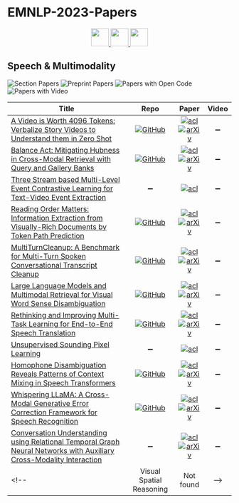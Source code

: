 # EMNLP-2023-Papers

<div align="center">
    <a href="https://github.com/DmitryRyumin/EMNLP-2023-Papers/blob/main/sections/sentiment-stylistic-analysis.md">
        <img src="https://cdn.jsdelivr.net/gh/DmitryRyumin/NewEraAI-Papers@main/images/left.svg" width="40" alt="" />
    </a>
    <a href="https://github.com/DmitryRyumin/EMNLP-2023-Papers/">
        <img src="https://cdn.jsdelivr.net/gh/DmitryRyumin/NewEraAI-Papers@main/images/home.svg" width="40" alt="" />
    </a>
    <a href="https://github.com/DmitryRyumin/EMNLP-2023-Papers/blob/main/sections/summarization.md">
        <img src="https://cdn.jsdelivr.net/gh/DmitryRyumin/NewEraAI-Papers@main/images/right.svg" width="40" alt="" />
    </a>
</div>

## Speech & Multimodality

![Section Papers](https://img.shields.io/badge/Section%20Papers-11-42BA16) ![Preprint Papers](https://img.shields.io/badge/Preprint%20Papers-9-b31b1b) ![Papers with Open Code](https://img.shields.io/badge/Papers%20with%20Open%20Code-8-1D7FBF) ![Papers with Video](https://img.shields.io/badge/Papers%20with%20Video-0-FF0000)

<!-- 347, 392 -->
| **Title** | **Repo** | **Paper** | **Video** |
|-----------|:--------:|:---------:|:---------:|
| [A Video is Worth 4096 Tokens: Verbalize Story Videos to Understand them in Zero Shot](https://aclanthology.org/2023.emnlp-main.608) | [![GitHub](https://img.shields.io/github/stars/midas-research/video-persuasion?style=flat)](https://github.com/midas-research/video-persuasion) | [![acl](https://img.shields.io/badge/pdf-ACL%20Anthology-CBCBCC.svg)](https://aclanthology.org/2023.emnlp-main.608.pdf) <br /> [![arXiv](https://img.shields.io/badge/arXiv-2305.09758-b31b1b.svg)](http://arxiv.org/abs/2305.09758) | :heavy_minus_sign: |
| [Balance Act: Mitigating Hubness in Cross-Modal Retrieval with Query and Gallery Banks](https://aclanthology.org/2023.emnlp-main.652) | [![GitHub](https://img.shields.io/github/stars/yimuwangcs/Better_Cross_Modal_Retrieval?style=flat)](https://github.com/yimuwangcs/Better_Cross_Modal_Retrieval) | [![acl](https://img.shields.io/badge/pdf-ACL%20Anthology-CBCBCC.svg)](https://aclanthology.org/2023.emnlp-main.652.pdf) <br /> [![arXiv](https://img.shields.io/badge/arXiv-2310.11612-b31b1b.svg)](http://arxiv.org/abs/2310.11612) | :heavy_minus_sign: |
| [Three Stream based Multi-Level Event Contrastive Learning for Text-Video Event Extraction](https://aclanthology.org/2023.emnlp-main.103) | :heavy_minus_sign: | [![acl](https://img.shields.io/badge/pdf-ACL%20Anthology-CBCBCC.svg)](https://aclanthology.org/2023.emnlp-main.103.pdf) | :heavy_minus_sign: |
| [Reading Order Matters: Information Extraction from Visually-Rich Documents by Token Path Prediction](https://aclanthology.org/2023.emnlp-main.846) | [![GitHub](https://img.shields.io/github/stars/chongzhangFDU/TPP?style=flat)](https://github.com/chongzhangFDU/TPP) | [![acl](https://img.shields.io/badge/pdf-ACL%20Anthology-CBCBCC.svg)](https://aclanthology.org/2023.emnlp-main.846.pdf) <br /> [![arXiv](https://img.shields.io/badge/arXiv-2310.11016-b31b1b.svg)](http://arxiv.org/abs/2310.11016) | :heavy_minus_sign: |
| [MultiTurnCleanup: A Benchmark for Multi-Turn Spoken Conversational Transcript Cleanup](https://aclanthology.org/2023.emnlp-main.613) | [![GitHub](https://img.shields.io/github/stars/huashen218/MultiTurnCleanup?style=flat)](https://github.com/huashen218/MultiTurnCleanup) | [![acl](https://img.shields.io/badge/pdf-ACL%20Anthology-CBCBCC.svg)](https://aclanthology.org/2023.emnlp-main.613.pdf) <br /> [![arXiv](https://img.shields.io/badge/arXiv-2305.12029-b31b1b.svg)](http://arxiv.org/abs/2305.12029) | :heavy_minus_sign: |
| [Large Language Models and Multimodal Retrieval for Visual Word Sense Disambiguation](https://aclanthology.org/2023.emnlp-main.807) | [![GitHub](https://img.shields.io/github/stars/anastasiakrith/multimodal-retrieval-for-vwsd?style=flat)](https://github.com/anastasiakrith/multimodal-retrieval-for-vwsd) | [![acl](https://img.shields.io/badge/pdf-ACL%20Anthology-CBCBCC.svg)](https://aclanthology.org/2023.emnlp-main.807.pdf) <br /> [![arXiv](https://img.shields.io/badge/arXiv-2310.14025-b31b1b.svg)](http://arxiv.org/abs/2310.14025) | :heavy_minus_sign: |
| [Rethinking and Improving Multi-Task Learning for End-to-End Speech Translation](https://aclanthology.org/2023.emnlp-main.663) | [![GitHub](https://img.shields.io/github/stars/xiaozhang521/IMTL?style=flat)](https://github.com/xiaozhang521/IMTL) | [![acl](https://img.shields.io/badge/pdf-ACL%20Anthology-CBCBCC.svg)](https://aclanthology.org/2023.emnlp-main.663.pdf) <br /> [![arXiv](https://img.shields.io/badge/arXiv-2311.03810-b31b1b.svg)](http://arxiv.org/abs/2311.03810) | :heavy_minus_sign: |
| [Unsupervised Sounding Pixel Learning](https://aclanthology.org/2023.emnlp-main.777) | :heavy_minus_sign: | [![acl](https://img.shields.io/badge/pdf-ACL%20Anthology-CBCBCC.svg)](https://aclanthology.org/2023.emnlp-main.777.pdf) | :heavy_minus_sign: |
| [Homophone Disambiguation Reveals Patterns of Context Mixing in Speech Transformers](https://aclanthology.org/2023.emnlp-main.513) | [![GitHub](https://img.shields.io/github/stars/hmohebbi/ContextMixingASR?style=flat)](https://github.com/hmohebbi/ContextMixingASR) | [![acl](https://img.shields.io/badge/pdf-ACL%20Anthology-CBCBCC.svg)](https://aclanthology.org/2023.emnlp-main.513.pdf) <br /> [![arXiv](https://img.shields.io/badge/arXiv-2310.09925-b31b1b.svg)](http://arxiv.org/abs/2310.09925) | :heavy_minus_sign: |
| [Whispering LLaMA: A Cross-Modal Generative Error Correction Framework for Speech Recognition](https://aclanthology.org/2023.emnlp-main.618) | [![GitHub](https://img.shields.io/github/stars/Srijith-rkr/Whispering-LLaMA?style=flat)](https://github.com/Srijith-rkr/Whispering-LLaMA) | [![acl](https://img.shields.io/badge/pdf-ACL%20Anthology-CBCBCC.svg)](https://aclanthology.org/2023.emnlp-main.618.pdf) <br /> [![arXiv](https://img.shields.io/badge/arXiv-2310.06434-b31b1b.svg)](http://arxiv.org/abs/2310.06434) | :heavy_minus_sign: |
| [Conversation Understanding using Relational Temporal Graph Neural Networks with Auxiliary Cross-Modality Interaction](https://aclanthology.org/2023.emnlp-main.937) | :heavy_minus_sign: | [![acl](https://img.shields.io/badge/pdf-ACL%20Anthology-CBCBCC.svg)](https://aclanthology.org/2023.emnlp-main.937.pdf) <br /> [![arXiv](https://img.shields.io/badge/arXiv-2311.04507-b31b1b.svg)](http://arxiv.org/abs/2311.04507) | :heavy_minus_sign: |
<!-- | Visual Spatial Reasoning | Not found | -->
